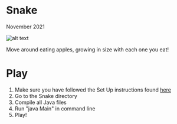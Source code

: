 # Snake
November 2021

![alt text](https://github.com/LiljaKiiski/arcade-games/blob/master/images/snake.png)

Move around eating apples, growing in size with each one you eat! 

# Play
1. Make sure you have followed the Set Up instructions found [here](https://github.com/LiljaKiiski/Arcade/blob/master/README.md)
2. Go to the Snake directory
3. Compile all Java files
4. Run "java Main" in command line
5. Play!
